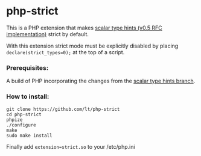 php-strict
==========

This is a PHP extension that makes [scalar type hints (v0.5 RFC implementation)](https://wiki.php.net/rfc/scalar_type_hints_v5) strict by default.

With this extension strict mode must be explicitly disabled by placing `declare(strict_types=0);` at the top of a script.

### Prerequisites:

A build of PHP incorporating the changes from the [scalar type hints branch](https://github.com/ircmaxell/php-src/tree/scalar_type_hints_v5).

### How to install:

```
git clone https://github.com/lt/php-strict
cd php-strict
phpize
./configure
make
sudo make install
```
Finally add `extension=strict.so` to your /etc/php.ini

